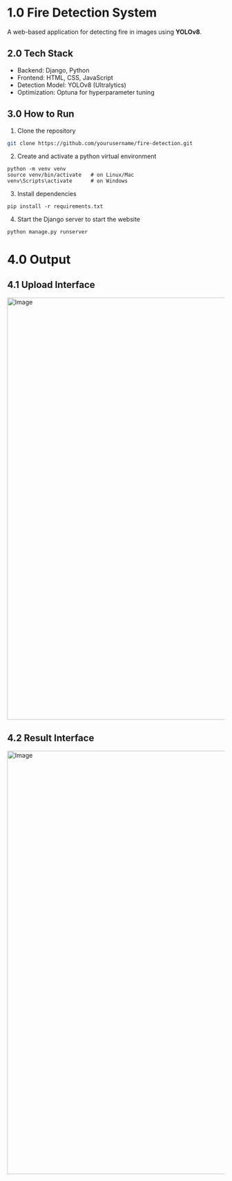 # 1.0 Fire Detection System
A web-based application for detecting fire in images using **YOLOv8**. 

## 2.0 Tech Stack
- Backend: Django, Python  
- Frontend: HTML, CSS, JavaScript  
- Detection Model: YOLOv8 (Ultralytics)  
- Optimization: Optuna for hyperparameter tuning

## 3.0 How to Run
1. Clone the repository
```bash
git clone https://github.com/yourusername/fire-detection.git
```
2. Create and activate a python virtual environment
```
python -m venv venv
source venv/bin/activate   # on Linux/Mac
venv\Scripts\activate      # on Windows
```
3. Install dependencies
```
pip install -r requirements.txt
```
4. Start the Django server to start the website
```
python manage.py runserver
```

# 4.0 Output
## 4.1 Upload Interface
<img width="1889" height="978" alt="Image" src="https://github.com/user-attachments/assets/dbd0f8d4-5a47-438a-9df0-a123a8683ef1" />

## 4.2 Result Interface
<img width="1893" height="981" alt="Image" src="https://github.com/user-attachments/assets/c537a00a-2569-48bd-851d-ec9bd61e01c0" />
